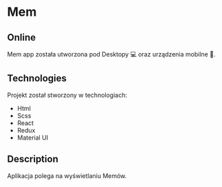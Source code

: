 # Mem


## Online

Mem app została utworzona pod Desktopy 💻
oraz urządzenia mobilne 📱. 

## Technologies

Projekt został stworzony w technologiach:

- Html
- Scss
- React
- Redux 
- Material UI

## Description

Aplikacja polega na wyświetlaniu Memów. 

